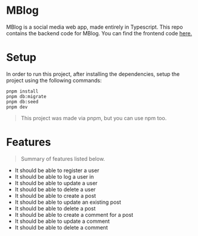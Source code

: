 # MBlog

MBlog is a social media web app, made entirely in Typescript.
This repo contains the backend code for MBlog. You can find the frontend code [here.](https://github.com/m4c1elz/mblog-web)

# Setup

In order to run this project, after installing the dependencies, setup the project using the following commands:

```
pnpm install
pnpm db:migrate
pnpm db:seed
pnpm dev
```

> This project was made via pnpm, but you can use npm too.

# Features

> Summary of features listed below.

-   It should be able to register a user
-   It should be able to log a user in
-   It should be able to update a user
-   It should be able to delete a user
-   It should be able to create a post
-   It should be able to update an existing post
-   It should be able to delete a post
-   It should be able to create a comment for a post
-   It should be able to update a comment
-   It should be able to delete a comment
